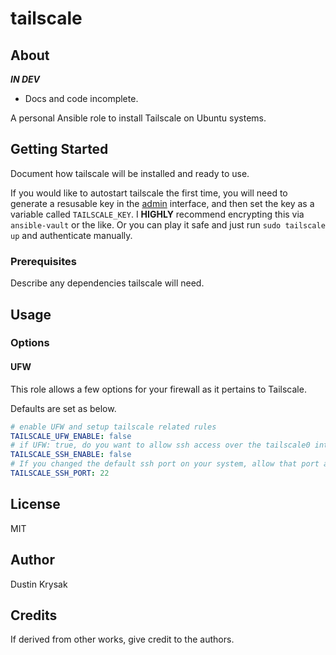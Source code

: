 # tailscale

## About

***IN DEV***

* Docs and code incomplete.

A personal Ansible role to install Tailscale on Ubuntu systems.

## Getting Started

Document how tailscale will be installed and ready to use.

If you would like to autostart tailscale the first time, you will need to generate a resusable key in the [admin](https://login.tailscale.com/admin/authkeys) interface, and then set the key as a variable called `TAILSCALE_KEY`. I **HIGHLY** recommend encrypting this via `ansible-vault` or the like. Or you can play it safe and just run `sudo tailscale up` and authenticate manually.

### Prerequisites

Describe any dependencies tailscale will need.

## Usage

### Options

#### UFW

This role allows a few options for your firewall as it pertains to Tailscale.

Defaults are set as below.

```yaml
# enable UFW and setup tailscale related rules
TAILSCALE_UFW_ENABLE: false
# if UFW: true, do you want to allow ssh access over the tailscale0 interface?
TAILSCALE_SSH_ENABLE: false
# If you changed the default ssh port on your system, allow that port access on the tailscale0 interface
TAILSCALE_SSH_PORT: 22
```

## License

MIT

## Author

Dustin Krysak

## Credits

If derived from other works, give credit to the authors.

